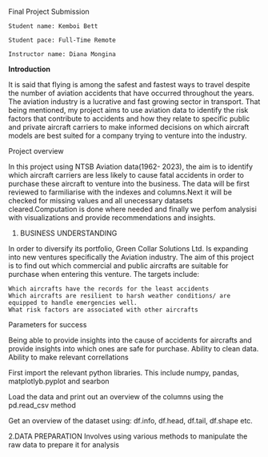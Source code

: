 Final Project Submission

    Student name: Kemboi Bett

    Student pace: Full-Time Remote

    Instructor name: Diana Mongina

**Introduction**

It is said that flying is among the safest and fastest ways to travel despite the number of aviation accidents that have occurred throughout the years. The aviation industry is a lucrative and fast growing sector in transport. That being mentioned, my project aims to use aviation data to identify the risk factors that contribute to accidents and how they relate to specific public and private aircraft carriers to make informed decisions on which aircraft models are best suited for a company trying to venture into the industry.

Project overview

In this project using NTSB Aviation data(1962- 2023), the aim is to identify which aircraft carriers are less likely to cause fatal accidents in order to purchase these aircraft to venture into the business. The data will be first reviewed to farmiliarise with the indexes and columns.Next it will be checked for missing values and all unecessary datasets cleared.Computation is done where needed and finally we perfom analysisi with visualizations and provide recommendations and insights.


1. BUSINESS UNDERSTANDING
   
In order to diversify its portfolio, Green Collar Solutions Ltd. Is expanding into new ventures specifically the Aviation industry. The aim of this project is to find out which commercial and public aircrafts are suitable for purchase when entering this venture. The targets include:

    Which aircrafts have the records for the least accidents
    Which aircrafts are resilient to harsh weather conditions/ are equipped to handle emergencies well.
    What risk factors are associated with other aircrafts

   Parameters for success
   
Being able to provide insights into the cause of accidents for aircrafts and provide insights into which ones are safe for purchase. Ability to clean data. Ability to make relevant correllations

First import the relevant python libraries. This include numpy, pandas, matplotlyb.pyplot and searbon

Load the data and print out an overview of the columns using the  pd.read_csv method

Get an overview of the dataset using: df.info, df.head, df.tail, df.shape etc.

2.DATA PREPARATION
Involves using various methods to manipulate the raw data to prepare it for analysis


